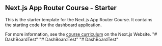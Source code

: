 ## Next.js App Router Course - Starter

This is the starter template for the Next.js App Router Course. It contains the starting code for the dashboard application.

For more information, see the [course curriculum](https://nextjs.org/learn) on the Next.js Website.
"# DashBoardTest" 
"# DashBoardTest" 
"# DashBoardTest" 
